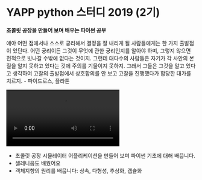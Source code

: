 # YAPP python 스터디 2019 (2기)

**초콜릿 공장을 만들어 보며 배우는 파이썬 공부**

얘야 어떤 점에서나 스스로 궁리해서 결정을 잘 내리게 될 사람들에게는 한 가지 출발점이 있단다. 어떤 궁리이든 그것이 무엇에 관한 궁리인지를 알아야 하며, 그렇지 않으면 전적으로 빗나갈 수밖에 없다는 것이지. 그런데 대다수의 사람들은 자기가 각 사안의 본질을 알지 못하고 있다는 것에 주의를 기울이지 못하지. 그래서 그들은 그것을 알고 있다고 생각하여 고찰의 출발점에서 상호합의를 안 보고 고찰을 진행했다가 합당한 대가를 치르지. - 파이드로스, 플라톤

<video src="https://media2.giphy.com/media/D2t94jSqtrVe0/giphy.mp4?cid=790b76112b37279bfc2a1b951118b5640ff567f58c86b575&rid=giphy.mp4" autoplay loop playsinline></video>

* 초콜릿 공장 시뮬레이터 어플리케이션을 만들어 보며 파이썬 기초에 대해 배웁니다.
* 셀레니움도 배웠어요
* 객체지향의 원리를 배웁니다: 상속, 다형성, 추상화, 캡슐화

